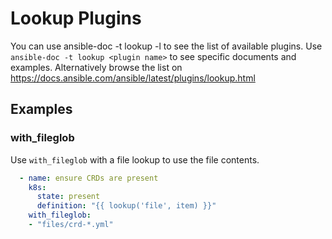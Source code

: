 # Lookup Plugins

You can use ansible-doc -t lookup -l to see the list of available plugins. Use `ansible-doc -t lookup <plugin name>` to see specific documents and examples. Alternatively browse the list on https://docs.ansible.com/ansible/latest/plugins/lookup.html

## Examples

### with_fileglob

Use `with_fileglob` with a file lookup to use the file contents.

```yaml
  - name: ensure CRDs are present
    k8s:
      state: present
      definition: "{{ lookup('file', item) }}"
    with_fileglob:
    - "files/crd-*.yml"
```
